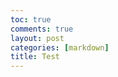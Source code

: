```yaml
---
toc: true
comments: true
layout: post
categories: [markdown]
title: Test
---
```


<!DOCTYPE HTML>

<style>
body {
    background-image: 
url("/images/jj.jpg");
    background-position: 50% 50%;
    background-repeat: repeat;
}
</style>
